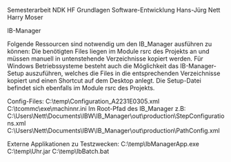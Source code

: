 Semesterarbeit NDK HF Grundlagen Software-Entwicklung 
Hans-Jürg Nett
Harry Moser

IB-Manager

Folgende Ressourcen sind notwendig um den IB_Manager ausführen zu können:
Die benötigten Files liegen im Module rsrc des Projekts an und müssen manuell in untenstehende Verzeichnisse kopiert werden.
Für Windows Betriebssysteme besteht auch die Möglichkeit das IB-Manager-Setup auszuführen, 
welches die Files in die entsprechenden Verzeichnisse kopiert und einen Shortcut auf dem Desktop anlegt.
Die Setup-Datei befindet sich ebenfalls im Module rsrc des Projekts.

Config-Files:
C:\temp\Configuration_A2231E0305.xml
C:\tcommc\exe\machinnr.ini
Im Root-Pfad des IB_Manager z.B:
C:\Users\Nett\Documents\IBW\IB_Manager\out\production\StepConfigurations.xml
C:\Users\Nett\Documents\IBW\IB_Manager\out\production\PathConfig.xml

Externe Applikationen zu Testzwecken:
C:\temp\IbManagerApp.exe
C:\temp\Uhr.jar
C:\temp\IbBatch.bat
